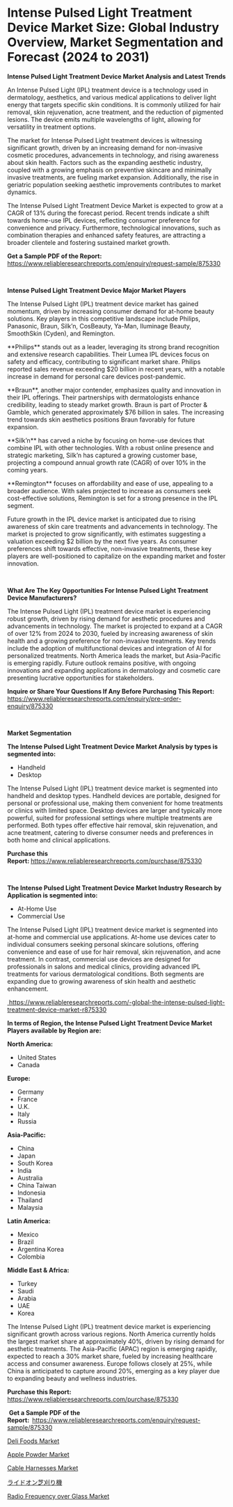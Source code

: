 <p><h1>Intense Pulsed Light Treatment Device Market Size: Global Industry Overview, Market Segmentation and Forecast (2024 to 2031)</h1></p><p><strong>Intense Pulsed Light Treatment Device Market Analysis and Latest Trends</strong></p>
<p><p>An Intense Pulsed Light (IPL) treatment device is a technology used in dermatology, aesthetics, and various medical applications to deliver light energy that targets specific skin conditions. It is commonly utilized for hair removal, skin rejuvenation, acne treatment, and the reduction of pigmented lesions. The device emits multiple wavelengths of light, allowing for versatility in treatment options.</p><p>The market for Intense Pulsed Light treatment devices is witnessing significant growth, driven by an increasing demand for non-invasive cosmetic procedures, advancements in technology, and rising awareness about skin health. Factors such as the expanding aesthetic industry, coupled with a growing emphasis on preventive skincare and minimally invasive treatments, are fueling market expansion. Additionally, the rise in geriatric population seeking aesthetic improvements contributes to market dynamics.</p><p>The Intense Pulsed Light Treatment Device Market is expected to grow at a CAGR of 13% during the forecast period. Recent trends indicate a shift towards home-use IPL devices, reflecting consumer preference for convenience and privacy. Furthermore, technological innovations, such as combination therapies and enhanced safety features, are attracting a broader clientele and fostering sustained market growth.</p></p>
<p><strong>Get a Sample PDF of the Report:&nbsp;</strong> <a href="https://www.reliableresearchreports.com/enquiry/request-sample/875330">https://www.reliableresearchreports.com/enquiry/request-sample/875330</a></p>
<p>&nbsp;</p>
<p><strong>Intense Pulsed Light Treatment Device Major Market Players</strong></p>
<p><p>The Intense Pulsed Light (IPL) treatment device market has gained momentum, driven by increasing consumer demand for at-home beauty solutions. Key players in this competitive landscape include Philips, Panasonic, Braun, Silk’n, CosBeauty, Ya-Man, Iluminage Beauty, SmoothSkin (Cyden), and Remington.</p><p>**Philips** stands out as a leader, leveraging its strong brand recognition and extensive research capabilities. Their Lumea IPL devices focus on safety and efficacy, contributing to significant market share. Philips reported sales revenue exceeding $20 billion in recent years, with a notable increase in demand for personal care devices post-pandemic.</p><p>**Braun**, another major contender, emphasizes quality and innovation in their IPL offerings. Their partnerships with dermatologists enhance credibility, leading to steady market growth. Braun is part of Procter & Gamble, which generated approximately $76 billion in sales. The increasing trend towards skin aesthetics positions Braun favorably for future expansion.</p><p>**Silk’n** has carved a niche by focusing on home-use devices that combine IPL with other technologies. With a robust online presence and strategic marketing, Silk’n has captured a growing customer base, projecting a compound annual growth rate (CAGR) of over 10% in the coming years.</p><p>**Remington** focuses on affordability and ease of use, appealing to a broader audience. With sales projected to increase as consumers seek cost-effective solutions, Remington is set for a strong presence in the IPL segment.</p><p>Future growth in the IPL device market is anticipated due to rising awareness of skin care treatments and advancements in technology. The market is projected to grow significantly, with estimates suggesting a valuation exceeding $2 billion by the next five years. As consumer preferences shift towards effective, non-invasive treatments, these key players are well-positioned to capitalize on the expanding market and foster innovation.</p></p>
<p>&nbsp;</p>
<p><strong>What Are The Key Opportunities For Intense Pulsed Light Treatment Device Manufacturers?</strong></p>
<p><p>The Intense Pulsed Light (IPL) treatment device market is experiencing robust growth, driven by rising demand for aesthetic procedures and advancements in technology. The market is projected to expand at a CAGR of over 12% from 2024 to 2030, fueled by increasing awareness of skin health and a growing preference for non-invasive treatments. Key trends include the adoption of multifunctional devices and integration of AI for personalized treatments. North America leads the market, but Asia-Pacific is emerging rapidly. Future outlook remains positive, with ongoing innovations and expanding applications in dermatology and cosmetic care presenting lucrative opportunities for stakeholders.</p></p>
<p><strong>Inquire or Share Your Questions If Any Before Purchasing This Report:</strong> <a href="https://www.reliableresearchreports.com/enquiry/pre-order-enquiry/875330">https://www.reliableresearchreports.com/enquiry/pre-order-enquiry/875330</a></p>
<p>&nbsp;</p>
<p><strong>Market Segmentation</strong></p>
<p><strong>The Intense Pulsed Light Treatment Device Market Analysis by types is segmented into:</strong></p>
<p><ul><li>Handheld</li><li>Desktop</li></ul></p>
<p><p>The Intense Pulsed Light (IPL) treatment device market is segmented into handheld and desktop types. Handheld devices are portable, designed for personal or professional use, making them convenient for home treatments or clinics with limited space. Desktop devices are larger and typically more powerful, suited for professional settings where multiple treatments are performed. Both types offer effective hair removal, skin rejuvenation, and acne treatment, catering to diverse consumer needs and preferences in both home and clinical applications.</p></p>
<p><strong>Purchase this Report:&nbsp;</strong><a href="https://www.reliableresearchreports.com/purchase/875330">https://www.reliableresearchreports.com/purchase/875330</a></p>
<p>&nbsp;</p>
<p><strong>The Intense Pulsed Light Treatment Device Market Industry Research by Application is segmented into:</strong></p>
<p><ul><li>At-Home Use</li><li>Commercial Use</li></ul></p>
<p><p>The Intense Pulsed Light (IPL) treatment device market is segmented into at-home and commercial use applications. At-home use devices cater to individual consumers seeking personal skincare solutions, offering convenience and ease of use for hair removal, skin rejuvenation, and acne treatment. In contrast, commercial use devices are designed for professionals in salons and medical clinics, providing advanced IPL treatments for various dermatological conditions. Both segments are expanding due to growing awareness of skin health and aesthetic enhancement.</p></p>
<p><a href="https://www.reliableresearchreports.com/-global-the-intense-pulsed-light-treatment-device-market-r875330">&nbsp;https://www.reliableresearchreports.com/-global-the-intense-pulsed-light-treatment-device-market-r875330</a></p>
<p><strong>In terms of Region, the Intense Pulsed Light Treatment Device Market Players available by Region are:</strong></p>
<p>
    <p> <strong> North America: </strong>
        <ul>
            <li>United States</li>
            <li>Canada</li>
        </ul>
        </p> 
    <p> <strong> Europe: </strong>
        <ul>
            <li>Germany</li>
            <li>France</li>
            <li>U.K.</li>
            <li>Italy</li>
            <li>Russia</li>
        </ul>
        </p> 
    <p> <strong> Asia-Pacific: </strong>
        <ul>
            <li>China</li>
            <li>Japan</li>
            <li>South Korea</li>
            <li>India</li>
            <li>Australia</li>
            <li>China Taiwan</li>
            <li>Indonesia</li>
            <li>Thailand</li>
            <li>Malaysia</li>
        </ul>
        </p> 
    <p> <strong> Latin America: </strong>
        <ul>
            <li>Mexico</li>
            <li>Brazil</li>
            <li>Argentina Korea</li>
            <li>Colombia</li>
        </ul>
        </p> 
    <p> <strong> Middle East & Africa: </strong>
        <ul>
            <li>Turkey</li>
            <li>Saudi</li>
            <li>Arabia</li>
            <li>UAE</li>
            <li>Korea</li>
        </ul>
    </p>
    </p>
<p><p>The Intense Pulsed Light (IPL) treatment device market is experiencing significant growth across various regions. North America currently holds the largest market share at approximately 40%, driven by rising demand for aesthetic treatments. The Asia-Pacific (APAC) region is emerging rapidly, expected to reach a 30% market share, fueled by increasing healthcare access and consumer awareness. Europe follows closely at 25%, while China is anticipated to capture around 20%, emerging as a key player due to expanding beauty and wellness industries.</p></p>
<p><strong>Purchase this Report: </strong><a href="https://www.reliableresearchreports.com/purchase/875330">https://www.reliableresearchreports.com/purchase/875330</a></p>
<p>&nbsp;<strong>Get a Sample PDF of the Report:&nbsp;&nbsp;</strong><a href="https://www.reliableresearchreports.com/enquiry/request-sample/875330">https://www.reliableresearchreports.com/enquiry/request-sample/875330</a></p>
<p><strong></strong></p>
<p><p><a href="https://www.linkedin.com/pulse/global-perspectives-deli-foods-market-trends-forecast-johae?trackingId=SKCYj7%2BYRT%2BUJUmuqhjPAQ%3D%3D">Deli Foods Market</a></p><p><a href="https://www.linkedin.com/pulse/apple-powder-market-global-regional-analysis-focus-end-5dhhe?trackingId=NkwNVT4KSGWa1ZORnE5i9w%3D%3D">Apple Powder Market</a></p><p><a href="https://issuu.com/reportprime-2/docs/cable-harnesses-market-size-2030.pp_e3c5d885beb9ee">Cable Harnesses Market</a></p><p><a href="https://medium.com/@brandyhiiqh/ride-on-mower-market-%E3%81%AF-%E3%82%B3%E3%82%B9%E3%83%88%E7%AE%A1%E7%90%86%E3%81%A8%E5%8A%B9%E7%8E%87%E5%90%91%E4%B8%8A%E3%82%92%E5%84%AA%E5%85%88%E3%81%97%E3%81%BE%E3%81%99-%E3%81%95%E3%82%89%E3%81%AB-%E5%A0%B1%E5%91%8A%E6%9B%B8%E3%81%AF%E5%B8%82%E5%A0%B4%E3%81%AE%E9%9C%80%E8%A6%81%E9%9D%A2%E3%81%A8%E4%BE%9B%E7%B5%A6%E9%9D%A2%E3%81%AE%E4%B8%A1%E6%96%B9%E3%82%92%E3%82%AB%E3%83%90%E3%83%BC%E3%81%97%E3%81%A6%E3%81%84%E3%81%BE%E3%81%99-ride-on-mower-%E5%B8%82%E5%A0%B4%E3%81%AF-2024-%E3%81%8B%E3%82%89-31c9f94cd730">ライドオン芝刈り機</a></p><p><a href="https://medium.com/@lucas.vaughan6769/the-radio-frequency-over-glass-market-is-experiencing-higher-than-anticipated-demand-compared-to-15b4662c30fa">Radio Frequency over Glass Market</a></p></p>